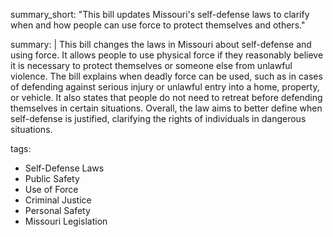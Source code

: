 summary_short: "This bill updates Missouri's self-defense laws to clarify when and how people can use force to protect themselves and others."

summary: |
  This bill changes the laws in Missouri about self-defense and using force. It allows people to use physical force if they reasonably believe it is necessary to protect themselves or someone else from unlawful violence. The bill explains when deadly force can be used, such as in cases of defending against serious injury or unlawful entry into a home, property, or vehicle. It also states that people do not need to retreat before defending themselves in certain situations. Overall, the law aims to better define when self-defense is justified, clarifying the rights of individuals in dangerous situations.

tags:
  - Self-Defense Laws
  - Public Safety
  - Use of Force
  - Criminal Justice
  - Personal Safety
  - Missouri Legislation
